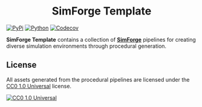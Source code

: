 <h1 align="center">SimForge Template</h1>

[![PyPi](https://img.shields.io/pypi/v/simforge_template.svg)](https://pypi.python.org/pypi/simforge_template)
[![Python](https://github.com/AndrejOrsula/simforge_template/actions/workflows/python.yml/badge.svg)](https://github.com/AndrejOrsula/simforge_template/actions/workflows/python.yml)
[![Codecov](https://codecov.io/gh/AndrejOrsula/simforge_template/graph/badge.svg)](https://codecov.io/gh/AndrejOrsula/simforge_template)

**SimForge Template** contains a collection of [**SimForge**](https://github.com/AndrejOrsula/simforge) pipelines for creating diverse simulation environments through procedural generation.

## License

All assets generated from the procedural pipelines are licensed under the [CC0 1.0 Universal](LICENSE-CC0) license.

[![CC0 1.0 Universal](https://licensebuttons.net/l/zero/1.0/88x31.png)](https://creativecommons.org/publicdomain/zero/1.0)
